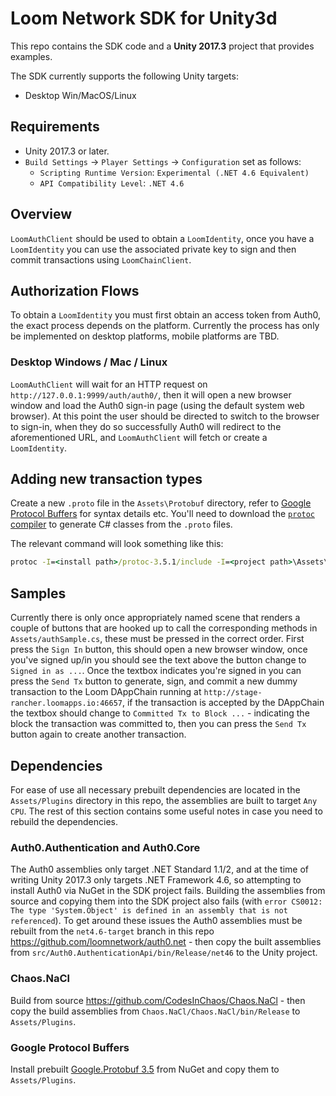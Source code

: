 # Loom Network SDK for Unity3d

This repo contains the SDK code and a **Unity 2017.3** project that provides examples.

The SDK currently supports the following Unity targets:
- Desktop Win/MacOS/Linux


## Requirements

- Unity 2017.3 or later.
- `Build Settings` -> `Player Settings` -> `Configuration` set as follows:
  - `Scripting Runtime Version`: `Experimental (.NET 4.6 Equivalent)`
  - `API Compatibility Level`: `.NET 4.6`

## Overview

`LoomAuthClient` should be used to obtain a `LoomIdentity`, once you have a `LoomIdentity` you
can use the associated private key to sign and then commit transactions using `LoomChainClient`.

## Authorization Flows

To obtain a `LoomIdentity` you must first obtain an access token from Auth0, the exact process
depends on the platform. Currently the process has only be implemented on desktop platforms,
mobile platforms are TBD.

### Desktop Windows / Mac / Linux

`LoomAuthClient` will wait for an HTTP request on `http://127.0.0.1:9999/auth/auth0/`, then it will
open a new browser window and load the Auth0 sign-in page (using the default system web browser).
At this point the user should be directed to switch to the browser to sign-in, when they do so
successfully Auth0 will redirect to the aforementioned URL, and `LoomAuthClient` will fetch or
create a `LoomIdentity`.

## Adding new transaction types

Create a new `.proto` file in the `Assets\Protobuf` directory, refer to [Google Protocol Buffers](https://developers.google.com/protocol-buffers/docs/csharptutorial) for syntax details etc.
You'll need to download the [`protoc` compiler](https://github.com/google/protobuf/releases) to
generate C# classes from the `.proto` files.

The relevant command will look something like this:
```cmd
protoc -I=<install path>/protoc-3.5.1/include -I=<project path>\Assets\Protobuf --csharp_out=<project path>/Assets/Protobuf <project path>/Assets/Protobuf/MyTransactions.proto
```

## Samples

Currently there is only once appropriately named scene that renders a couple of buttons that
are hooked up to call the corresponding methods in `Assets/authSample.cs`, these
must be pressed in the correct order. First press the `Sign In` button, this should open a new
browser window, once you've signed up/in you should see the text above the button change to
`Signed in as ...`. Once the textbox indicates you're signed in you can press the `Send Tx`
button to generate, sign, and commit a new dummy transaction to the Loom DAppChain running at
`http://stage-rancher.loomapps.io:46657`, if the transaction is accepted by the DAppChain the
textbox should change to `Committed Tx to Block ...` - indicating the block the transaction was
committed to, then you can press the `Send Tx` button again to create another transaction.

## Dependencies

For ease of use all necessary prebuilt dependencies are located in the `Assets/Plugins` directory in
this repo, the assemblies are built to target `Any CPU`. The rest of this section contains some
useful notes in case you need to rebuild the dependencies.

### Auth0.Authentication and Auth0.Core

The Auth0 assemblies only target .NET Standard 1.1/2, and at the time of writing Unity 2017.3 only
targets .NET Framework 4.6, so attempting to install Auth0 via NuGet in the SDK project fails.
Building the assemblies from source and copying them into the SDK project also fails
(with `error CS0012: The type 'System.Object' is defined in an assembly that is not referenced`).
To get around these issues the Auth0 assemblies must be rebuilt from the `net4.6-target`
branch in this repo https://github.com/loomnetwork/auth0.net - then copy the built assemblies
from `src/Auth0.AuthenticationApi/bin/Release/net46` to the Unity project.

### Chaos.NaCl

Build from source https://github.com/CodesInChaos/Chaos.NaCl - then copy the build assemblies from
`Chaos.NaCl/Chaos.NaCl/bin/Release` to `Assets/Plugins`.

### Google Protocol Buffers

Install prebuilt [Google.Protobuf 3.5](https://www.nuget.org/packages/Google.Protobuf) from NuGet
and copy them to `Assets/Plugins`.
